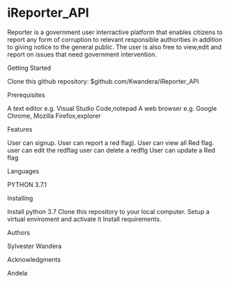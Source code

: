 # iReporter_API
Reporter is a government user interractive platform that enables citizens to report any form of corruption to relevant responsible authorities in addition to giving notice to the general public. The user is also free to view,edit and report on issues that need government intervention.

Getting Started

Clone this github repository: $github.com/Kwandera/iReporter_API

Prerequisites

A text editor e.g. Visual Studio Code,notepad
A web browser e.g. Google Chrome, Mozilla Firefox,explorer

Features

User can signup.
User can report a red flag).
User can view all Red flag.
user can edit the redflag
user can delete a redflg
User can update a Red flag

Languages

PYTHON 3.7.1

Installing

Install python 3.7
Clone this repository to your local computer.
Setup a virtual enviroment and activate it
Install requirements.

Authors

Sylvester Wandera

Acknowledgments

Andela
